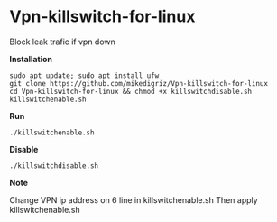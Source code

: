 # Vpn-killswitch-for-linux
Block leak trafic if vpn down

<b>Installation</b>
```
sudo apt update; sudo apt install ufw
git clone https://github.com/mikedigriz/Vpn-killswitch-for-linux
cd Vpn-killswitch-for-linux && chmod +x killswitchdisable.sh killswitchenable.sh
```
<b>Run</b>
```
./killswitchenable.sh
```
<b>Disable</b>
```
./killswitchdisable.sh
```
<b>Note</b>

Change VPN ip address on 6 line in killswitchenable.sh
Then apply killswitchenable.sh
